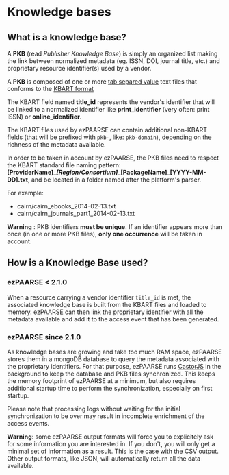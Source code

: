 # Knowledge bases #

## What is a knowledge base? ##

A **PKB** (read _Publisher Knowledge Base_) is simply an organized list making the link between normalized metadata (eg. ISSN, DOI, journal title, etc.) and proprietary resource identifier(s) used by a vendor.

A **PKB** is composed of one or more [tab separed value](http://en.wikipedia.org/wiki/Tab-separated_values) text files that conforms to the [KBART format](http://www.niso.org/workrooms/kbart)

The KBART field named **title_id** represents the vendor's identifier that will be linked to a normalized identifier like **print_identifier** (very often: print ISSN) or **online_identifier**.

The KBART files used by ezPAARSE can contain additional non-KBART fields (that will be prefixed with `pkb-`, like: `pkb-domain`), depending on the richness of the metadata available.

In order to be taken in account by ezPAARSE, the PKB files need to respect the KBART standard file naming pattern: **[ProviderName]\_*[Region/Consortium]*\_[PackageName]\_[YYYY-MM-DD].txt**, and be located in a folder named after the platform's parser.

For example:
  * cairn/cairn_ebooks_2014-02-13.txt
  * cairn/cairn_journals_part1_2014-02-13.txt

**Warning** : PKB identifiers **must be unique**. If an identifier appears more than once (in one or more PKB files), **only one occurrence** will be taken in account.

## How is a Knowledge Base used? ##

### ezPAARSE < 2.1.0 ###

When a resource carrying a vendor identifier `title_id` is met, the associated knowledge base is built from the KBART files and loaded to memory. ezPAARSE can then link the proprietary identifier with all the metadata available and add it to the access event that has been generated.

### ezPAARSE since 2.1.0 ###

As knowledge bases are growing and take too much RAM space, ezPAARSE stores them in a mongoDB database to query the metadata associated with the proprietary identifiers. For that purpose, ezPAARSE runs [CastorJS](https://github.com/castorjs/castor-load) in the background to keep the database and PKB files synchronized. This keeps the memory footprint of ezPAARSE at a minimum, but also requires additional startup time to perform the synchronization, especially on first startup.

Please note that processing logs without waiting for the initial synchronization to be over may result in incomplete enrichment of the access events.

**Warning**: some ezPAARSE output formats will force you to explicitely ask for some information you are interested in. If you don't, you will only get a minimal set of information as a result. This is the case with the CSV output.
Other output formats, like JSON, will automatically return all the data available.
